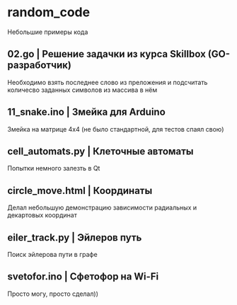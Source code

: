 # random_code
Небольшие примеры кода

## 02.go | Решение задачки из курса Skillbox (GO-разработчик)
Необходимо взять последнее слово из преложения и подсчитать количесво заданных символов из массива в нём

## 11_snake.ino | Змейка для Arduino
Змейка на матрице 4x4 (не было стандартной, для тестов спаял свою)

## cell_automats.py | Клеточные автоматы
Попытки немного залезть в Qt

## circle_move.html | Координаты
Делал небольшую демонстрацию зависимости радиальных и декартовых координат

## eiler_track.py | Эйлеров путь
Поиск эйлерова пути в графе

## svetofor.ino | Сфетофор на Wi-Fi
Просто могу, просто сделал))
